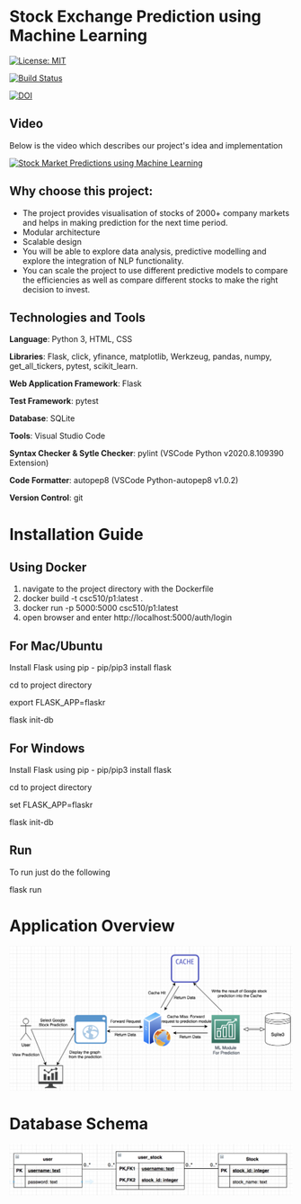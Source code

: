 # Stock Exchange Prediction using Machine Learning

[![License: MIT](https://img.shields.io/badge/License-MIT-yellow.svg)](https://opensource.org/licenses/MIT)

[![Build Status](https://travis-ci.com/ianyehwork/CSC510_Project1.svg?branch=master)](https://travis-ci.com/ianyehwork/CSC510_Project1)

[![DOI](https://zenodo.org/badge/DOI/10.5281/zenodo.4042066.svg)](https://doi.org/10.5281/zenodo.4042066)

## Video

Below is the video which describes our project's idea and implementation

[![Stock Market Predictions using Machine Learning](http://i3.ytimg.com/vi/3YbNEt3dYtc/hqdefault.jpg)](https://www.youtube.com/watch?v=3YbNEt3dYtc)

## Why choose this project:

- The project provides visualisation of stocks of 2000+ company markets and helps in making prediction for the next time period.
- Modular architecture
- Scalable design
- You will be able to explore data analysis, predictive modelling and explore the integration of NLP functionality.
- You can scale the project to use different predictive models to compare the efficiencies as well as compare different stocks to make the right decision to invest.

## Technologies and Tools
<b>Language</b>: Python 3, HTML, CSS

<b>Libraries</b>: Flask, click, yfinance, matplotlib, Werkzeug, pandas, numpy, get_all_tickers, pytest, scikit_learn.

<b>Web Application Framework</b>: Flask

<b>Test Framework</b>: pytest

<b>Database</b>: SQLite

<b>Tools</b>: Visual Studio Code

<b>Syntax Checker & Sytle Checker</b>: pylint (VSCode Python v2020.8.109390 Extension)

<b>Code Formatter</b>: autopep8 (VSCode Python-autopep8 v1.0.2)

<b>Version Control</b>: git

# Installation Guide
## Using Docker
1. navigate to the project directory with the Dockerfile
2. docker build -t csc510/p1:latest .
3. docker run -p 5000:5000 csc510/p1:latest
4. open browser and enter http://localhost:5000/auth/login

## For Mac/Ubuntu  
Install Flask using pip - pip/pip3 install flask

cd to project directory

export FLASK_APP=flaskr

flask init-db

## For Windows
Install Flask using pip - pip/pip3 install flask

cd to project directory

set FLASK_APP=flaskr

flask init-db

## Run  
To run just do the following

flask run

# Application Overview
<img src="/doc/ApplicationStructure.png" />

# Database Schema
<img src="/doc/Schema.png" />
